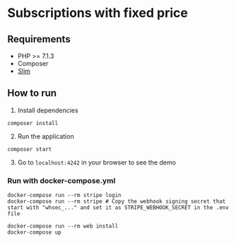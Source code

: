 # Subscriptions with fixed price

## Requirements

- PHP >= 7.1.3
- Composer
- [Slim](http://www.slimframework.com/)

## How to run

1. Install dependencies

```
composer install
```

2. Run the application

```
composer start
```

3. Go to `localhost:4242` in your browser to see the demo

### Run with docker-compose.yml

```
docker-compose run --rm stripe login
docker-compose run --rm stripe # Copy the webhook signing secret that start with "whsec_..." and set it as STRIPE_WEBHOOK_SECRET in the .env file

docker-compose run --rm web install
docker-compose up
```
